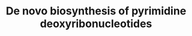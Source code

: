 ---
annotations:
- id: PW:0000862
  parent: classic metabolic pathway
  type: Pathway Ontology
  value: de novo pyrimidine biosynthetic pathway
authors:
- M.Braymer
- MaintBot
- Egonw
- Mkutmon
- Susan
- Eweitz
description: ''
last-edited: 2023-01-18
organisms:
- Saccharomyces cerevisiae
redirect_from:
- /index.php/Pathway:WP36
- /instance/WP36
- /instance/WP36_r124941
revision: r124941
schema-jsonld:
- '@context': https://schema.org/
  '@id': https://wikipathways.github.io/pathways/WP36.html
  '@type': Dataset
  creator:
    '@type': Organization
    name: WikiPathways
  description: ''
  keywords:
  - 5,10-methylene-THF
  - ADP
  - ATP
  - CDC21
  - CDC8
  - CDP
  - DUT1
  - RNR1
  - RNR2
  - RNR3
  - RNR4
  - YNK1
  - dCDP
  - dCMP
  - dCTP
  - dTDP
  - dTMP
  - dUMP
  - pyrophosphate
  license: CC0
  name: De novo biosynthesis of pyrimidine deoxyribonucleotides
seo: CreativeWork
title: De novo biosynthesis of pyrimidine deoxyribonucleotides
wpid: WP36
---